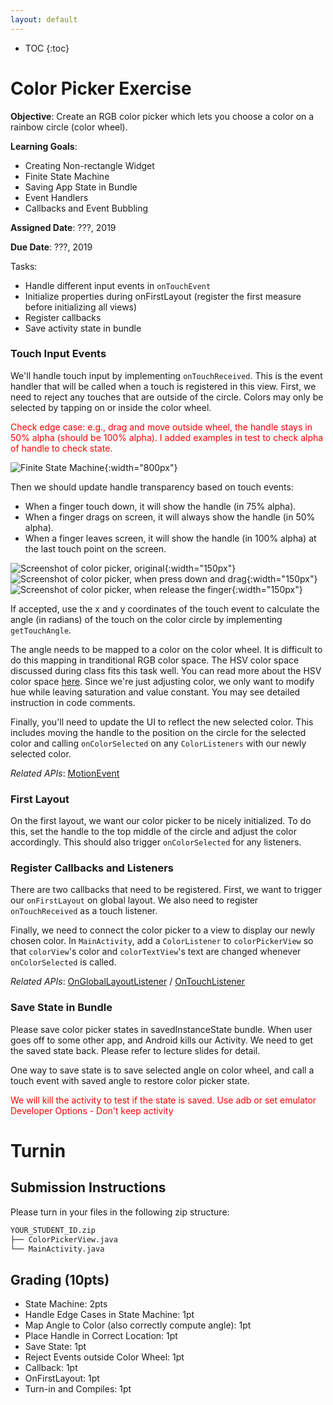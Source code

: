 ```yaml
---
layout: default
---
```


* TOC
{:toc}

# Color Picker Exercise

**Objective**: Create an RGB color picker which lets you choose a color on a rainbow circle (color wheel).

**Learning Goals**:
- Creating Non-rectangle Widget
- Finite State Machine
- Saving App State in Bundle
- Event Handlers
- Callbacks and Event Bubbling

**Assigned Date**: ???, 2019

**Due Date**: ???, 2019

Tasks:
- Handle different input events in `onTouchEvent`
- Initialize properties during onFirstLayout (register the first measure before initializing all views)
- Register callbacks
- Save activity state in bundle

### Touch Input Events

We'll handle touch input by implementing `onTouchReceived`. This is the event handler that will be called when a touch is registered in this view. First, we need to reject any touches that are outside of the circle. Colors may only be selected by tapping on or inside the color wheel.

<span style="color:red">Check edge case: e.g., drag and move outside wheel, the handle stays in 50% alpha (should be 100% alpha). I added examples in test to check alpha of handle to check state.</span>

![Finite State Machine](colorpicker-img/fsm.png){:width="800px"}

Then we should update handle transparency based on touch events:
- When a finger touch down, it will show the handle (in 75% alpha).
- When a finger drags on screen, it will always show the handle (in 50% alpha).
- When a finger leaves screen, it will show the handle (in 100% alpha) at the last touch point on the screen.

![Screenshot of color picker, original](colorpicker-img/1.png){:width="150px"}
![Screenshot of color picker, when press down and drag](colorpicker-img/2.png){:width="150px"}
![Screenshot of color picker, when release the finger](colorpicker-img/3.png){:width="150px"}

If accepted, use the x and y coordinates of the touch event to calculate the angle (in radians) of the touch on the color circle by implementing `getTouchAngle`.

The angle needs to be mapped to a color on the color wheel. It is difficult to do this mapping in tranditional RGB color space. The HSV color space discussed during class fits this task well. You can read more about the HSV color space [here](https://en.wikipedia.org/wiki/HSL_and_HSV). Since we're just adjusting color, we only want to modify hue while leaving saturation and value constant. You may see detailed instruction in code comments.

Finally, you'll need to update the UI to reflect the new selected color. This includes moving the handle to the position on the circle for the selected color and calling `onColorSelected` on any `ColorListeners` with our newly selected color.


*Related APIs*:
[MotionEvent](https://developer.android.com/reference/android/view/MotionEvent)

### First Layout

On the first layout, we want our color picker to be nicely initialized. To do this, set the handle to the top middle of the circle and adjust the color accordingly. This should also trigger `onColorSelected` for any listeners.

### Register Callbacks and Listeners

There are two callbacks that need to be registered. First, we want to trigger our `onFirstLayout` on global layout. We also need to register `onTouchReceived` as a touch listener.

Finally, we need to connect the color picker to a view to display our newly chosen color. In `MainActivity`, add a `ColorListener` to `colorPickerView` so that `colorView`'s color and `colorTextView`'s text are changed whenever `onColorSelected` is called.

*Related APIs*:
[OnGlobalLayoutListener](https://developer.android.com/reference/android/view/ViewTreeObserver.OnGlobalLayoutListener) / [OnTouchListener](https://developer.android.com/reference/android/view/View.OnTouchListener)

### Save State in Bundle

Please save color picker states in savedInstanceState bundle. When user goes off to some other app, and Android kills our Activity. We need to get the saved state back. Please refer to lecture slides for detail.

One way to save state is to save selected angle on color wheel, and call a touch event with saved angle to restore color picker state.

<span style="color:red">We will kill the activity to test if the state is saved. Use adb or set emulator Developer Options - Don't keep activity</span>


# Turnin
## Submission Instructions

Please turn in your files in the following zip structure:

```bash
YOUR_STUDENT_ID.zip
├── ColorPickerView.java
└── MainActivity.java
```

## Grading (10pts)

- State Machine: 2pts
- Handle Edge Cases in State Machine: 1pt
- Map Angle to Color (also correctly compute angle): 1pt
- Place Handle in Correct Location: 1pt
- Save State: 1pt
- Reject Events outside Color Wheel: 1pt
- Callback: 1pt
- OnFirstLayout: 1pt
- Turn-in and Compiles: 1pt
